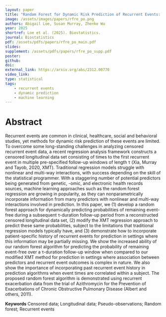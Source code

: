 ```yaml
---
layout: paper
title: "Random Forest for Dynamic Risk Prediction of Recurrent Events: A Pseudo-Observation Approach"
image: /assets/images/papers/rfre_po.png
authors: Abigail Loe, Susan Murray, Zhenke Wu
year: 2025
shortref: Loe et al. (2025). Biostatistics.
journal: Biostatistics
pdf: /assets/pdfs/papers/rfre_po_main.pdf
slides: 
supplement: /assets/pdfs/papers/rfre_po_supp.pdf  
poster: 
github: 
doi: 
external_link: https://arxiv.org/abs/2312.00770
video_link: 
type: statistical
tags:
    - recurrent events
    - dynamic prediction
    - machine learning
---
```


# Abstract

Recurrent events are common in clinical, healthcare, social and behavioral studies, yet methods for dynamic risk prediction of these events are limited. To overcome some long-standing challenges in analyzing censored recurrent event data, a recent regression analysis framework constructs a censored longitudinal data set consisting of times to the first recurrent event in multiple pre-specified follow-up windows of length τ (Xia, Murray and Tayob, 2020, XMT). Traditional regression models struggle with nonlinear and multi-way interactions, with success depending on the skill of the statistical programmer. With a staggering number of potential predictors being generated from genetic, -omic, and electronic health records sources, machine learning approaches such as the random forest regression are growing in popularity, as they can nonparametrically incorporate information from many predictors with nonlinear and multi-way interactions involved in prediction. In this paper, we (1) develop a random forest approach for dynamically predicting probabilities of remaining event-free during a subsequent τ-duration follow-up period from a reconstructed censored longitudinal data set, (2) modify the XMT regression approach to predict these same probabilities, subject to the limitations that traditional regression models typically have, and (3) demonstrate how to incorporate patient-specific history of recurrent events for prediction in settings where this information may be partially missing. We show the increased ability of our random forest algorithm for predicting the probability of remaining event-free over a τ-duration follow-up window when compared to our modified XMT method for prediction in settings where association between predictors and recurrent event outcomes is complex in nature. We also show the importance of incorporating past recurrent event history in prediction algorithms when event times are correlated within a subject. The proposed random forest algorithm is demonstrated using recurrent exacerbation data from the trial of Azithromycin for the Prevention of Exacerbations of Chronic Obstructive Pulmonary Disease (Albert and others, 2011).

**Keywords** Censored data; Longitudinal data; Pseudo-observations; Random forest; Recurrent events